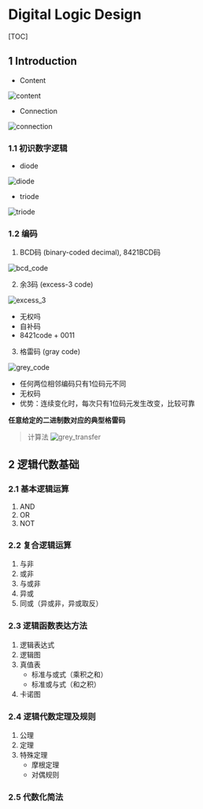 # Digital Logic Design

[TOC]

## 1 Introduction

* Content

![content](./images/content.png)

* Connection

![connection](./images/connection.png)

### 1.1 初识数字逻辑

* diode

![diode](./images/diode.png)

* triode

![triode](./images/triode.png)

### 1.2 编码

1. BCD码 (binary-coded decimal), 8421BCD码

![bcd_code](./images/bcd_code.png)

2. 余3码 (excess-3 code)

![excess_3](./images/excess_3.png)

* 无权吗
* 自补码
* 8421code + 0011

3. 格雷码 (gray code)

![grey_code](./images/grey_code.png)

* 任何两位相邻编码只有1位码元不同
* 无权码
* 优势：连续变化时，每次只有1位码元发生改变，比较可靠

**任意给定的二进制数对应的典型格雷码**
> 计算法
![grey_transfer](./images/grey_transfer.png)

## 2 逻辑代数基础

### 2.1 基本逻辑运算

1. AND
2. OR
3. NOT

### 2.2 复合逻辑运算

1. 与非
2. 或非
3. 与或非
4. 异或
5. 同或（异或非，异或取反）

### 2.3 逻辑函数表达方法

1. 逻辑表达式
2. 逻辑图
3. 真值表
    * 标准与或式（乘积之和）
    * 标准或与式（和之积）
4. 卡诺图

### 2.4 逻辑代数定理及规则

1. 公理
2. 定理
3. 特殊定理
    * 摩根定理
    * 对偶规则

### 2.5 代数化简法








